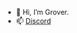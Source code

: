 - 👋 Hi, I’m Grover.
- 📫 <a href="https://discord.com/channels/1026211130781208687/1026211131347451947">Discord</a>


<!---
MadTown86/MadTown86 is a ✨ special ✨ repository because its `README.md` (this file) appears on your GitHub profile.
You can click the Preview link to take a look at your changes.
--->
